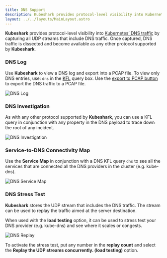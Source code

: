 ```yaml
---
title: DNS Support
description: Kubeshark provides protocol-level visibility into Kubernetes’ DNS traffic by capturing and dissecting all UDP streams that include DNS traffic
layout: ../../layouts/MainLayout.astro
---
```


**Kubeshark** provides protocol-level visibility into [Kubernetes’ DNS traffic](https://kubernetes.io/docs/concepts/services-networking/dns-pod-service/) by capturing all UDP streams that include DNS traffic. Once captured, DNS traffic is dissected and become available as any other protocol supported by **Kubeshark**.

### DNS Log

Use **Kubeshark** to view a DNS log and export into a PCAP file. To view only DNS entries, use: `dns` in the [KFL](/en/kfl) query box. Use the [export to PCAP button](/en/pcap#manual-pcap-export) to export the DNS traffic to a PCAP file.

![DNS Log](/dns-log.png)

### DNS Investigation

As with any other protocol supported by **Kubeshark**, you can use a KFL query in conjunction with any property in the DNS payload to trace down the root of any incident. 

![DNS Investigation](/dns-investigation.png)

### Service-to-DNS Connectivity Map

Use the **Service Map** in conjunction with a DNS KFL query `dns` to see all the services that are connected all the DNS providers in the cluster (e.g. kube-dns).

![DNS Service Map](/dns-map.png)

### DNS Stress Test

**Kubeshark** stores the UDP stream that includes the DNS traffic. The stream can be used to replay the traffic aimed at the server destination. 

When used with the **load testing** option, it can be used to stress test your DNS provider (e.g. kube-dns) and see where it scales or congests.

![DNS Replay](/dns-replay.png)

To activate the stress test, put any number in the **replay count** and select the **Replay the UDP streams concurrently. (load testing)** option.
